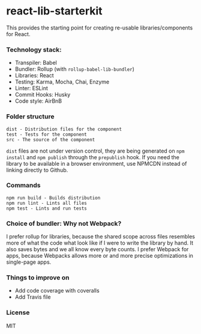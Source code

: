 # react-lib-starterkit
This provides the starting point for creating re-usable libraries/components for React.

### Technology stack:
- Transpiler: Babel
- Bundler: Rollup (with `rollup-babel-lib-bundler`)
- Libraries: React
- Testing: Karma, Mocha, Chai, Enzyme
- Linter: ESLint
- Commit Hooks: Husky
- Code style: AirBnB

### Folder structure
```
dist - Distribution files for the component
test - Tests for the component
src - The source of the component
```

`dist` files are not under version control, they are being generated on `npm install` and `npm publish` through the `prepublish` hook. If you need the library to be available in a browser environment, use NPMCDN instead of linking directly to Github.

### Commands
```
npm run build - Builds distribution
npm run lint - Lints all files
npm test - Lints and run tests
```

### Choice of bundler: Why not Webpack?
I prefer rollup for libraries, because the shared scope across files resembles more of what the code what look like if I were to write the library by hand. It also saves bytes and we all know every byte counts.
I prefer Webpack for apps, because Webpacks allows more or and more precise optimizations in single-page apps.


### Things to improve on
- Add code coverage with coveralls
- Add Travis file

### License
MIT
